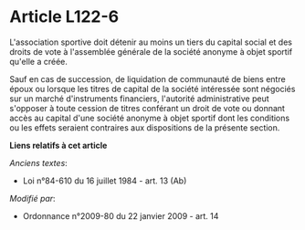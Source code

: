 # Article L122-6

L'association sportive doit détenir au moins un tiers du capital social et des droits de vote à l'assemblée générale de la
société anonyme à objet sportif qu'elle a créée. 

Sauf en cas de succession, de liquidation de communauté de biens entre époux ou          lorsque les titres de capital de la
société intéressée sont négociés sur un marché d'instruments financiers, l'autorité administrative peut s'opposer à toute
cession de titres conférant un droit de vote ou donnant accès au capital d'une société anonyme à objet sportif dont les
conditions ou les effets seraient contraires aux dispositions de la présente section.

**Liens relatifs à cet article**

_Anciens textes_:

  - Loi n°84-610 du 16 juillet 1984 - art. 13 (Ab)

_Modifié par_:

  - Ordonnance n°2009-80 du 22 janvier 2009 - art. 14

